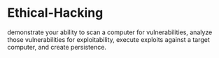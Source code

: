 # Ethical-Hacking
demonstrate your ability to scan a computer for vulnerabilities, analyze those vulnerabilities for exploitability, execute exploits against a target computer, and create persistence.
